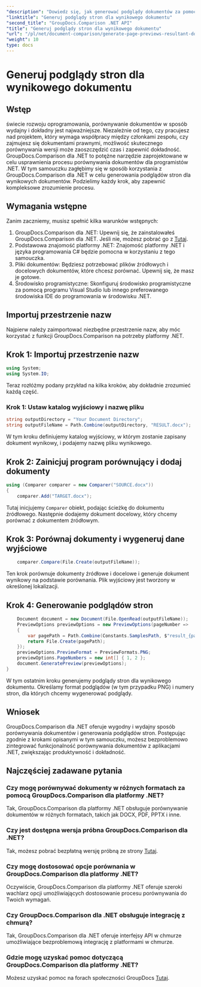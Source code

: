 ```yaml
---
"description": "Dowiedz się, jak generować podglądy dokumentów za pomocą GroupDocs.Comparison dla .NET. Porównuj dokumenty wydajnie i dokładnie."
"linktitle": "Generuj podglądy stron dla wynikowego dokumentu"
"second_title": "GroupDocs.Comparison .NET API"
"title": "Generuj podglądy stron dla wynikowego dokumentu"
"url": "/pl/net/document-comparison/generate-page-previews-resultant-document/"
"weight": 10
type: docs
---
```

# Generuj podglądy stron dla wynikowego dokumentu

## Wstęp
świecie rozwoju oprogramowania, porównywanie dokumentów w sposób wydajny i dokładny jest najważniejsze. Niezależnie od tego, czy pracujesz nad projektem, który wymaga współpracy między członkami zespołu, czy zajmujesz się dokumentami prawnymi, możliwość skutecznego porównywania wersji może zaoszczędzić czas i zapewnić dokładność. GroupDocs.Comparison dla .NET to potężne narzędzie zaprojektowane w celu usprawnienia procesu porównywania dokumentów dla programistów .NET. W tym samouczku zagłębimy się w sposób korzystania z GroupDocs.Comparison dla .NET w celu generowania podglądów stron dla wynikowych dokumentów. Podzielimy każdy krok, aby zapewnić kompleksowe zrozumienie procesu.
## Wymagania wstępne
Zanim zaczniemy, musisz spełnić kilka warunków wstępnych:
1. GroupDocs.Comparison dla .NET: Upewnij się, że zainstalowałeś GroupDocs.Comparison dla .NET. Jeśli nie, możesz pobrać go z [Tutaj](https://releases.groupdocs.com/comparison/net/).
2. Podstawowa znajomość platformy .NET: Znajomość platformy .NET i języka programowania C# będzie pomocna w korzystaniu z tego samouczka.
3. Pliki dokumentów: Będziesz potrzebować plików źródłowych i docelowych dokumentów, które chcesz porównać. Upewnij się, że masz je gotowe.
4. Środowisko programistyczne: Skonfiguruj środowisko programistyczne za pomocą programu Visual Studio lub innego preferowanego środowiska IDE do programowania w środowisku .NET.

## Importuj przestrzenie nazw
Najpierw należy zaimportować niezbędne przestrzenie nazw, aby móc korzystać z funkcji GroupDocs.Comparison na potrzeby platformy .NET.
## Krok 1: Importuj przestrzenie nazw
```csharp
using System;
using System.IO;
```
Teraz rozłóżmy podany przykład na kilka kroków, aby dokładnie zrozumieć każdą część.
### Krok 1: Ustaw katalog wyjściowy i nazwę pliku
```csharp
string outputDirectory = "Your Document Directory";
string outputFileName = Path.Combine(outputDirectory, "RESULT.docx");
```
W tym kroku definiujemy katalog wyjściowy, w którym zostanie zapisany dokument wynikowy, i podajemy nazwę pliku wynikowego.
## Krok 2: Zainicjuj program porównujący i dodaj dokumenty
```csharp
using (Comparer comparer = new Comparer("SOURCE.docx"))
{
    comparer.Add("TARGET.docx");
```
Tutaj inicjujemy `Comparer` obiekt, podając ścieżkę do dokumentu źródłowego. Następnie dodajemy dokument docelowy, który chcemy porównać z dokumentem źródłowym.
## Krok 3: Porównaj dokumenty i wygeneruj dane wyjściowe
```csharp
    comparer.Compare(File.Create(outputFileName));
```
Ten krok porównuje dokumenty źródłowe i docelowe i generuje dokument wynikowy na podstawie porównania. Plik wyjściowy jest tworzony w określonej lokalizacji.
## Krok 4: Generowanie podglądów stron
```csharp
    Document document = new Document(File.OpenRead(outputFileName));
    PreviewOptions previewOptions = new PreviewOptions(pageNumber =>
    {
        var pagePath = Path.Combine(Constants.SamplesPath, $"result_{pageNumber}.png");
        return File.Create(pagePath);
    });
    previewOptions.PreviewFormat = PreviewFormats.PNG;
    previewOptions.PageNumbers = new int[] { 1, 2 };
    document.GeneratePreview(previewOptions);
}
```
W tym ostatnim kroku generujemy podglądy stron dla wynikowego dokumentu. Określamy format podglądów (w tym przypadku PNG) i numery stron, dla których chcemy wygenerować podglądy.

## Wniosek
GroupDocs.Comparison dla .NET oferuje wygodny i wydajny sposób porównywania dokumentów i generowania podglądów stron. Postępując zgodnie z krokami opisanymi w tym samouczku, możesz bezproblemowo zintegrować funkcjonalność porównywania dokumentów z aplikacjami .NET, zwiększając produktywność i dokładność.
## Najczęściej zadawane pytania
### Czy mogę porównywać dokumenty w różnych formatach za pomocą GroupDocs.Comparison dla platformy .NET?
Tak, GroupDocs.Comparison dla platformy .NET obsługuje porównywanie dokumentów w różnych formatach, takich jak DOCX, PDF, PPTX i inne.
### Czy jest dostępna wersja próbna GroupDocs.Comparison dla .NET?
Tak, możesz pobrać bezpłatną wersję próbną ze strony [Tutaj](https://releases.groupdocs.com/).
### Czy mogę dostosować opcje porównania w GroupDocs.Comparison dla platformy .NET?
Oczywiście, GroupDocs.Comparison dla platformy .NET oferuje szeroki wachlarz opcji umożliwiających dostosowanie procesu porównywania do Twoich wymagań.
### Czy GroupDocs.Comparison dla .NET obsługuje integrację z chmurą?
Tak, GroupDocs.Comparison dla .NET oferuje interfejsy API w chmurze umożliwiające bezproblemową integrację z platformami w chmurze.
### Gdzie mogę uzyskać pomoc dotyczącą GroupDocs.Comparison dla platformy .NET?
Możesz uzyskać pomoc na forach społeczności GroupDocs [Tutaj](https://forum.groupdocs.com/c/comparison/12).